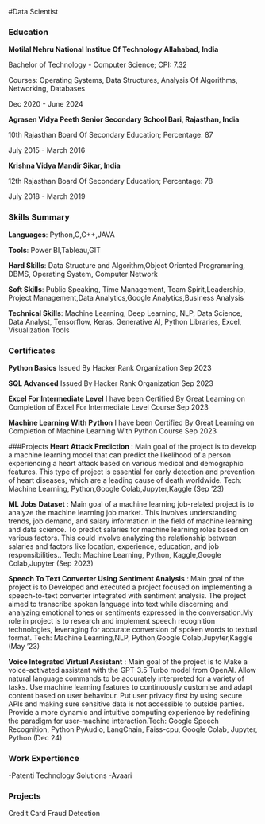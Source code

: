 #Data Scientist
### Education
**Motilal Nehru National Institue Of Technology Allahabad, India**

Bachelor of Technology - Computer Science; CPI: 7.32  

Courses: Operating Systems, Data Structures, Analysis Of Algorithms, Networking, Databases

Dec 2020 - June 2024

**Agrasen Vidya Peeth Senior Secondary School Bari, Rajasthan, India**

10th Rajasthan Board Of Secondary Education; Percentage: 87                                   

July 2015 - March 2016

**Krishna Vidya Mandir Sikar, India**

12th Rajasthan Board Of Secondary Education; Percentage: 78                                  

July 2018 - March 2019

### Skills Summary
**Languages**: Python,C,C++,JAVA

**Tools**: Power BI,Tableau,GIT

**Hard Skills**: Data Structure and Algorithm,Object Oriented Programming, DBMS, Operating System, Computer Network

**Soft Skills**: Public Speaking, Time Management, Team Spirit,Leadership, Project Management,Data Analytics,Google Analytics,Business Analysis

**Technical Skills**: Machine Learning, Deep Learning, NLP, Data Science, Data Analyst, Tensorflow, Keras, Generative AI, Python Libraries, Excel, Visualization Tools


### Certificates
**Python Basics**
Issued By Hacker Rank Organization Sep 2023


**SQL Advanced**
Issued By Hacker Rank Organization Sep 2023


**Excel For Intermediate Level**
I have been Certified By Great Learning on Completion of Excel For Intermediate Level Course Sep 2023


**Machine Learning With Python**
I have been Certified By Great Learning on Completion of Machine Learning With Python Course Sep 2023


###Projects
**Heart Attack Prediction** : Main goal of the project is to develop a machine learning model that can predict the likelihood
of a person experiencing a heart attack based on various medical and demographic features. This type of project is essential for
early detection and prevention of heart diseases, which are a leading cause of death worldwide. Tech: Machine Learning,
Python,Google Colab,Jupyter,Kaggle (Sep ’23)


**ML Jobs Dataset** : Main goal of a machine learning job-related project is to analyze the machine learning job market. This
involves understanding trends, job demand, and salary information in the field of machine learning and data science. To
predict salaries for machine learning roles based on various factors. This could involve analyzing the relationship between
salaries and factors like location, experience, education, and job responsibilities.. Tech: Machine Learning, Python,
Kaggle,Google Colab,Jupyter (Sep 2023)


**Speech To Text Converter Using Sentiment Analysis** : Main goal of the project is to Developed and executed a project
focused on implementing a speech-to-text converter integrated with sentiment analysis. The project aimed to transcribe spoken
language into text while discerning and analyzing emotional tones or sentiments expressed in the conversation.My role in
project is to research and implement speech recognition technologies, leveraging for accurate conversion of spoken words to
textual format. Tech: Machine Learning,NLP, Python,Google Colab,Jupyter,Kaggle (May ’23)


**Voice Integrated Virtual Assistant** : Main goal of the project is to Make a voice-activated assistant with the GPT-3.5
Turbo model from OpenAI. Allow natural language commands to be accurately interpreted for a variety of tasks. Use machine
learning features to continuously customise and adapt content based on user behaviour. Put user privacy first by using secure
APIs and making sure sensitive data is not accessible to outside parties. Provide a more dynamic and intuitive computing
experience by redefining the paradigm for user-machine interaction.Tech: Google Speech Recognition, Python PyAudio,
LangChain, Faiss-cpu, Google Colab, Jupyter, Python (Dec 24)

### Work Expertience
-Patenti Technology Solutions
-Avaari 

### Projects
Credit Card Fraud Detection 

